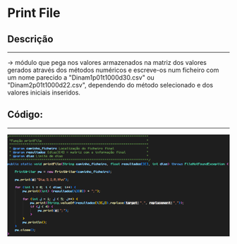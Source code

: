 # Print File

## Descrição ##
-------------------------
-> módulo que pega nos valores armazenados na matriz dos valores gerados através dos métodos
numéricos e escreve-os num ficheiro com um nome parecido a "Dinam1p01t1000d30.csv" ou "Dinam2p01t1000d22.csv", dependendo do método 
selecionado e dos valores iniciais inseridos.

## Código: ##
-------------------------
![printFile](../Imagens/printFile.png)